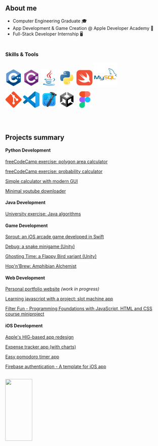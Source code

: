 <h2>About me</h2>

- Computer Engineering Graduate 🎓
- App Development & Game Creation @ Apple Developer Academy 🍎
- Full-Stack Developer Internship 🖥️
<br><br>
<h3>Skills & Tools</h3>
<p align="left">
  <img src="https://github.com/devicons/devicon/blob/master/icons/cplusplus/cplusplus-original.svg" width="52px" height="52px"/>
  <img src="https://github.com/devicons/devicon/blob/master/icons/csharp/csharp-original.svg" width="52px" height="52px"/>
  <img src="https://github.com/devicons/devicon/blob/master/icons/java/java-original.svg" width="52px" height="52px"/>
  <img src="https://github.com/devicons/devicon/blob/master/icons/python/python-original.svg" width="52px" height="52px"/>
  <img src="https://github.com/devicons/devicon/blob/master/icons/swift/swift-original.svg" width="52px" height="52px"/>
  <img src="https://github.com/devicons/devicon/blob/master/icons/mysql/mysql-original-wordmark.svg" width="74px" height="74px"/>
</p>
<p align="left">
  <img src="https://github.com/devicons/devicon/blob/master/icons/git/git-original.svg" width="52px" height="52px"/>
  <img src="https://github.com/devicons/devicon/blob/master/icons/vscode/vscode-original.svg" width="52px" height="52px"/>
  <img src="https://github.com/devicons/devicon/blob/master/icons/xcode/xcode-original.svg" width="52px" height="52px"/>
  <img src="https://github.com/devicons/devicon/blob/master/icons/unity/unity-original.svg" width="52px" height="52px"/>
  <img src="https://github.com/devicons/devicon/blob/master/icons/figma/figma-original.svg" width="52px" height="52px"/>
</p>
<!--
<br>During my university studies, I've mostly explored object-oriented programming, relational databases and a few other notions (AI, OS, networking & statistics), while at the Academy, I've got to know something more about software lifecycle, practicing with Back-End development as iOS developer and game developer (iOS/macOS) working both on my own and in diverse teams.
<br>I am now eager to broaden my perspective about software engineering & development, looking forward to new challenges.
-->
<!--
<div align="center">  
  <img src="https://github-readme-activity-graph.vercel.app/graph?username=gperretta&bg_color=0d1117&color=ffffff&line=00b3ff&point=f9fafa&area=true&hide_border=true" /> 
</div> 
-->
<br><br>
<h2>Projects summary</h2>

<h4>Python Development</h4>

[freeCodeCamp exercise: polygon area calculator](https://github.com/gperretta/boilerplate-polygon-area-calculator)

[freeCodeCamp exercise: probability calculator](https://github.com/gperretta/boilerplate-probability-calculator)

[Simple calculator with modern GUI](https://github.com/gperretta/python-calculator)

[Minimal youtube downloader](https://github.com/gperretta/easy-youtube-downloader)

<h4>Java Development</h4>

[University exercise: Java algorithms](https://github.com/gperretta/java-algorithms)

<h4>Game Development</h4>

[Sprout: an iOS arcade game developed in Swift](https://github.com/gperretta/AlgaExperience)

[Debug: a snake minigame (Unity)](https://github.com/gperretta/snake-minigame-unity)

[Ghosting Time: a Flappy Bird variant (Unity)](https://github.com/gperretta/ghosting-time)

[Hop'n'Brew: Amphibian Alchemist](https://github.com/gperretta/hop-n-brew) 

<h4>Web Development</h4>

[Personal portfolio website](https://github.com/gperretta/gperretta.github.io) <i>(work in progress)</i>

[Learning javascript with a project: slot machine app](https://github.com/gperretta/slot-machine-javascript)

[Filter Fun - Programming Foundations with JavaScript, HTML and CSS course miniproject](https://github.com/gperretta/filter-fun)


<h4>iOS Development</h4>

[Apple's HIG-based app redesign](https://github.com/gperretta/unicocampania-redesign)

[Expense tracker app (with charts)](https://github.com/gperretta/expense-tracker-ios)

[Easy pomodoro timer app](https://github.com/gperretta/pomodoro-timer-ios)

[Firebase authentication - A template for iOS app](https://github.com/gperretta/firebase-authentication-ios)


<br>
<div align="left">  
  <img width="41%" height="195px" src="https://github-readme-stats.vercel.app/api/top-langs/?username=gperretta&layout=compact&hide_border=true&title_color=ffffff&text_color=2eabfa&bg_color=0d1117" />
</div> 

